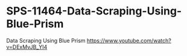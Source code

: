 # SPS-11464-Data-Scraping-Using-Blue-Prism
Data Scraping Using Blue Prism
https://www.youtube.com/watch?v=DExMvJB_YI4
